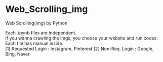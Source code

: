 # Web_Scrolling_img
Web Scrolling(img) by Python  

Each .ipynb files are independent.  
If you wanna crawling the imgs, you choose your website and run codes.  
Each file has manual inside.  
[1] Requested Login : Instagram, Pinterest
[2] Non-Req. Login : Google, Bing, Naver
